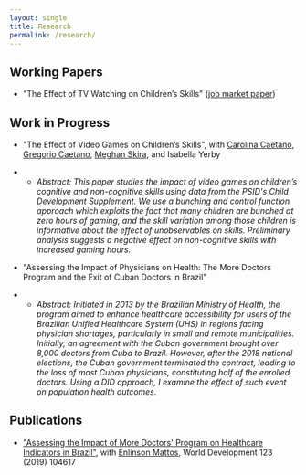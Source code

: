 ```yaml
---
layout: single
title: Research
permalink: /research/
---
```


## Working Papers

* "The Effect of TV Watching on Children’s Skills" ([job market paper](https://drive.google.com/file/d/1WTgJYkGxKmn1eOdglaFLwrb7aTF0LqDt/view))

## Work in Progress

* "The Effect of Video Games on Children’s Skills", with [Carolina Caetano](http://www.carolinacaetano.net/), [Gregorio Caetano](http://www.gregoriocaetano.net/), [Meghan Skira](https://sites.google.com/view/meghanskira), and Isabella Yerby
* * *Abstract: This paper studies the impact of video games on children’s cognitive and non-cognitive skills using data from the PSID's Child Development Supplement. We use a bunching and control function approach which exploits the fact that many children are bunched at zero hours of gaming, and the skill variation among those children is informative about the effect of unobservables on skills. Preliminary analysis suggests a negative effect on non-cognitive skills with increased gaming hours.*

* "Assessing the Impact of Physicians on Health: The More Doctors Program and the Exit of Cuban Doctors in Brazil"
* * *Abstract: Initiated in 2013 by the Brazilian Ministry of Health, the program aimed to enhance healthcare accessibility for users of the Brazilian Unified Healthcare System (UHS) in regions facing physician shortages, particularly in small and remote municipalities. Initially, an agreement with the Cuban government brought over 8,000 doctors from Cuba to Brazil. However, after the 2018 national elections, the Cuban government terminated the contract, leading to the loss of most Cuban physicians, constituting half of the enrolled doctors. Using a DID approach, I examine the effect of such event on population health outcomes.*

## Publications

* ["Assessing the Impact of More Doctors' Program on Healthcare Indicators in Brazil"](https://www.sciencedirect.com/science/article/pii/S0305750X19302116?via%3Dihub), with [Enlinson Mattos](https://sites.google.com/site/enlinsonmattos/), World Development 123 (2019) 104617


